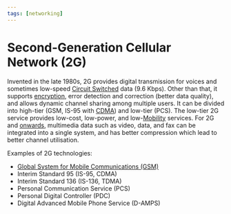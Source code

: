 ```yaml
---
tags: [networking]
---
```


# Second-Generation Cellular Network (2G)

Invented in the late 1980s, 2G provides digital transmission for voices and
sometimes low-speed [Circuit Switched](202207150846.md) data (9.6 Kbps). Other
than that, it supports [encryption](202209281121.md), error detection and
correction (better data quality), and allows dynamic channel sharing among
multiple users. It can be divided into high-tier (GSM, IS-95 with
[CDMA](202303302113.md)) and low-tier (PCS). The low-tier 2G service provides
low-cost, low-power, and low-[Mobility](202303292141.md) services. For 2G and
[onwards](202303292214.md), multimedia data such as video, data, and fax can be
integrated into a single system, and has better compression which lead to better
channel utilisation.

Examples of 2G technologies:
- [Global System for Mobile Communications (GSM)](202304111937.md)
- Interim Standard 95 (IS-95, CDMA)
- Interim Standard 136 (IS-136, TDMA)
- Personal Communication Service (PCS)
- Personal Digital Controller (PDC)
- Digital Advanced Mobile Phone Service (D-AMPS)
